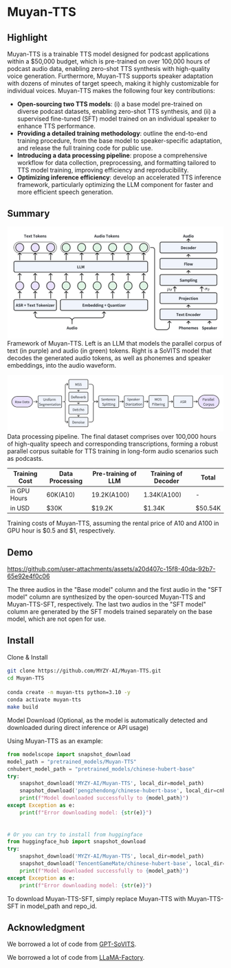 # Muyan-TTS

## Highlight

Muyan-TTS is a trainable TTS model designed for podcast applications within a $50,000 budget, which is pre-trained on over 100,000 hours of podcast audio data, enabling zero-shot TTS synthesis with high-quality voice generation. Furthermore, Muyan-TTS supports speaker adaptation with dozens of minutes of target speech, making it highly customizable for individual voices. Muyan-TTS makes the following four key contributions:
- **Open-sourcing two TTS models**: (i) a base model pre-trained on diverse podcast datasets, enabling zero-shot TTS synthesis, and (ii) a supervised fine-tuned (SFT) model trained on an individual speaker to enhance TTS performance.
- **Providing a detailed training methodology**: outline the end-to-end training procedure, from the base model to speaker-specific adaptation, and release the full training code for public use.
- **Introducing a data processing pipeline**: propose a comprehensive workflow for data collection, preprocessing, and formatting tailored to TTS model training, improving efficiency and reproducibility.
- **Optimizing inference efficiency**: develop an accelerated TTS inference framework, particularly optimizing the LLM component for faster and more efficient speech generation.

## Summary

![Framework](assets/framework.png)
Framework of Muyan-TTS. Left is an LLM that models the parallel corpus of text (in purple) and audio (in green) tokens. Right is a SoVITS model that decodes the generated audio tokens, as well as phonemes and speaker embeddings, into the audio waveform.

![Pipeline](assets/pipeline.png)
Data processing pipeline. The final dataset comprises over 100,000 hours of high-quality speech and corresponding transcriptions, forming a robust parallel corpus suitable for TTS training in long-form audio scenarios such as podcasts.

| Training Cost   | Data Processing   | Pre-training of LLM| Training of Decoder | Total |
|-------|-------|-------|-------|-------|
| in GPU Hours   | 60K(A10)   | 19.2K(A100)| 1.34K(A100) | - |
| in USD   | $30K   | $19.2K| $1.34K | $50.54K |

Training costs of Muyan-TTS, assuming the rental price of A10 and A100 in GPU hour is $0.5 and $1, respectively.

## Demo

https://github.com/user-attachments/assets/a20d407c-15f8-40da-92b7-65e92e4f0c06

The three audios in the "Base model" column and the first audio in the "SFT model" column are synthesized by the open-sourced Muyan-TTS and Muyan-TTS-SFT, respectively. The last two audios in the "SFT model" column are generated by the SFT models trained separately on the base model, which are not open for use.

## Install
Clone & Install
```sh
git clone https://github.com/MYZY-AI/Muyan-TTS.git
cd Muyan-TTS

conda create -n muyan-tts python=3.10 -y
conda activate muyan-tts
make build
```

Model Download (Optional, as the model is automatically detected and downloaded during direct inference or API usage)

Using Muyan-TTS as an example:
```py
from modelscope import snapshot_download
model_path = "pretrained_models/Muyan-TTS"
cnhubert_model_path = "pretrained_models/chinese-hubert-base"
try:
    snapshot_download('MYZY-AI/Muyan-TTS', local_dir=model_path)
    snapshot_download('pengzhendong/chinese-hubert-base', local_dir=cnhubert_model_path)
    print(f"Model downloaded successfully to {model_path}")
except Exception as e:
    print(f"Error downloading model: {str(e)}")
    
    
# Or you can try to install from huggingface
from huggingface_hub import snapshot_download
try:
    snapshot_download('MYZY-AI/Muyan-TTS', local_dir=model_path)
    snapshot_download('TencentGameMate/chinese-hubert-base', local_dir=cnhubert_model_path)
    print(f"Model downloaded successfully to {model_path}")
except Exception as e:
    print(f"Error downloading model: {str(e)}")
```
To download Muyan-TTS-SFT, simply replace Muyan-TTS with Muyan-TTS-SFT in model_path and repo_id.

## Acknowledgment

We borrowed a lot of code from [GPT-SoVITS](https://github.com/RVC-Boss/GPT-SoVITS).

We borrowed a lot of code from [LLaMA-Factory](https://github.com/hiyouga/LLaMA-Factory).
